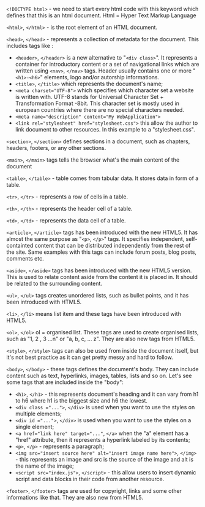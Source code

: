 `<!DOCTYPE html>` -  we need to start every html code with this keyword which defines that this is an html document. Html = Hyper Text Markup Language

`<html>`, `</html>` - is the root element of an HTML document. 

`<head>`, `</head>` - represents a collection of metadata for the document. This includes tags like : 

- `<header>`, `</header>` is a new alternative to "`<div class>`". It represents a container for introductory content or a set of navigational links which are written using `<nav>`, `</nav>` tags. Header usually contains one or more "`<h1>-<h6>`" elements, logo and/or autorship informations. 
- `<title>`, `</title>` which represents the document's name;
- `<meta charset="UTF-8">` which specifies which character set a website is written with. UTF-8 stands for Universal Character Set + Transformation Format -8bit. This character set is mostly used in european countries where there are no special characters needed.
- `<meta name="description" content="My WebApplication">` 
- `<link rel="stylesheet" href="stylesheet.css">` this allow the author to link document to other resources. In this example to a "stylesheet.css". 

`<section>`, `</section>` defines sections in a document, such as chapters, headers, footers, or any other sections.

`<main>`, `</main>` tags tells the browser what's the main content of the document

`<table>`, `</table>` - table comes from tabular data. It stores data in form of a table. 

`<tr>`, `</tr>` - represents a row of cells in a table.

`<th>`, `</th>` - represents the header cell of a table.

`<td>`, `</td>` - represents the data cell of a table.

`<article>`, `</article>` tags has been introduced with the new HTML5. It has almost the same purpose as "`<p>`, `</p>`" tags. It specifies independent, self-containted content that can be distributed independently from the rest of the site. Same examples with this tags can include forum posts, blog posts, comments etc.

`<aside>`, `</aside>` tags has been introduced with the new HTML5 version. This is used to relate content aside from the content it is placed in. It should be related to the surrounding content.

`<ul>`, `</ul>` tags creates unordered lists, such as bullet points, and it has been introduced with HTML5.

`<li>`, `</li>` means list item and these tags have been introduced with HTML5.

`<ol>`, `</ol>` ol = organised list. These tags are used to create organised lists, such as "1, 2 , 3 ...n" or "a, b, c, ... z". They are also new tags from HTML5.
 
`<style>`, `</style>` tags can also be used from inside the document itself, but it's not best practice as it can get pretty messy and hard to follow.

`<body>`, `</body>` - these tags defines the document's body. They can include content such as text, hyperlinks, images, tables, lists and so on. Let's see some tags that are included inside the "body":

- `<h1>`, `</h1>` - this represents document's heading and it can vary from h1 to h6 where h1 is the biggest size and h6 the lowest.
- `<div class ="...">`, `</div>` is used when you want to use the styles on multiple elements;
- `<div id ="...">`, `</div>` is used when you want to use the styles on a single element;
- `<a href="link here" target="..."`, `</a>` when the "a" element has a "href" attribute, then it represents a hyperlink labeled by its contents;
- `<p>`, `</p>` - represents a paragraph;
- `<img src="insert source here" alt="insert image name here">`, `</img>` - this represents an image and src is the source of the image and alt is the name of the image;
- `<script src="index.js">`, `</script>` - this allow users to insert dynamic script and data blocks in their code from another resource.

`<footer>`, `</footer>` tags are used for copyright, links and some other informations like that. They are also new from HTML5.
